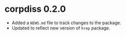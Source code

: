 # corpdiss 0.2.0

* Added a `NEWS.md` file to track changes to the package.
* Updated to reflect new version of `hrep` package.

